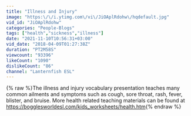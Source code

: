 ```yaml
---
title: "Illness and Injury"
image: "https:\/\/i.ytimg.com\/vi\/JiOAplRdohw\/hqdefault.jpg"
vid_id: "JiOAplRdohw"
categories: "People-Blogs"
tags: ["health","sickness","illness"]
date: "2021-11-10T10:56:31+03:00"
vid_date: "2018-04-09T01:27:38Z"
duration: "PT2M58S"
viewcount: "93396"
likeCount: "1090"
dislikeCount: "86"
channel: "Lanternfish ESL"
---
```

{% raw %}The illness and injury vocabulary presentation teaches many common ailments and symptoms such as cough, sore throat, rash, fever, blister, and bruise. More health related teaching materials can be found at <a rel="nofollow" target="blank" href="https://bogglesworldesl.com/kids_worksheets/health.htm">https://bogglesworldesl.com/kids_worksheets/health.htm</a>{% endraw %}
